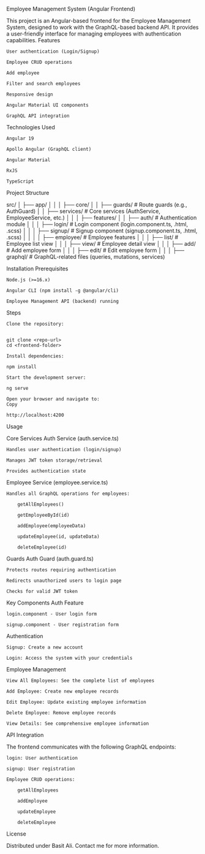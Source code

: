 Employee Management System (Angular Frontend)

This project is an Angular-based frontend for the Employee Management System, designed to work with the GraphQL-based backend API. It provides a user-friendly interface for managing employees with authentication capabilities.
Features

    User authentication (Login/Signup)

    Employee CRUD operations

    Add employee 

    Filter and search employees

    Responsive design

    Angular Material UI components

    GraphQL API integration

Technologies Used

    Angular 19

    Apollo Angular (GraphQL client)

    Angular Material

    RxJS

    TypeScript

Project Structure


src/
│
├── app/
│   │
│   ├── core/
│   │   ├── guards/              # Route guards (e.g., AuthGuard)
│   │   ├── services/            # Core services (AuthService, EmployeeService, etc.)
│   │
│   ├── features/
│   │   ├── auth/                # Authentication module
│   │   │   ├── login/           # Login component (login.component.ts, .html, .scss)
│   │   │   ├── signup/          # Signup component (signup.component.ts, .html, .scss)
│   │
│   │   ├── employee/            # Employee features
│   │   │   ├── list/            # Employee list view
│   │   │   ├── view/            # Employee detail view
│   │   │   ├── add/             # Add employee form
│   │   │   ├── edit/            # Edit employee form
│   │
│   ├── graphql/                 # GraphQL-related files (queries, mutations, services)


Installation
Prerequisites

    Node.js (>=16.x)

    Angular CLI (npm install -g @angular/cli)

    Employee Management API (backend) running    


Steps

    Clone the repository:
      

    git clone <repo-url>
    cd <frontend-folder>

    Install dependencies:
    
    npm install   

    Start the development server:

    ng serve

    Open your browser and navigate to:
    Copy

    http://localhost:4200



Usage

Core Services
Auth Service (auth.service.ts)

    Handles user authentication (login/signup)

    Manages JWT token storage/retrieval

    Provides authentication state

Employee Service (employee.service.ts)

    Handles all GraphQL operations for employees:

        getAllEmployees()

        getEmployeeById(id)

        addEmployee(employeeData)

        updateEmployee(id, updateData)

        deleteEmployee(id)

Guards
Auth Guard (auth.guard.ts)

    Protects routes requiring authentication

    Redirects unauthorized users to login page

    Checks for valid JWT token

Key Components
Auth Feature

    login.component - User login form

    signup.component - User registration form

 Authentication

    Signup: Create a new account

    Login: Access the system with your credentials

 Employee Management

    View All Employees: See the complete list of employees

    Add Employee: Create new employee records

    Edit Employee: Update existing employee information

    Delete Employee: Remove employee records

    View Details: See comprehensive employee information

API Integration

The frontend communicates with the following GraphQL endpoints:

    login: User authentication

    signup: User registration

    Employee CRUD operations:

        getAllEmployees

        addEmployee

        updateEmployee

        deleteEmployee


License

Distributed under Basit Ali. Contact me for more information.        